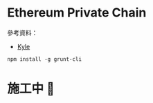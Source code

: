 # Ethereum Private Chain

參考資料：

- [Kyle](https://www.youtube.com/watch?v=DZBGEVgL2eE)

```
npm install -g grunt-cli
```

# 施工中 🚧
